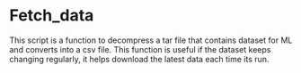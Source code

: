 # Fetch_data
This script is a function to decompress a tar file that contains dataset for ML and converts into a csv file.
This function is useful if the dataset keeps changing regularly, it helps download the latest data each time its run.
